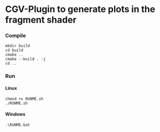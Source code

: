 # CGV-Plugin to generate plots in the fragment shader

### Compile
```commandline
mkdir build
cd build
cmake ..
cmake --build . -j
cd ..
```
### Run
#### Linux
```commandline
chmod +x RUNME.sh
./RUNME.sh
```
#### Windows
```commandline
.\RUNME.bat
```